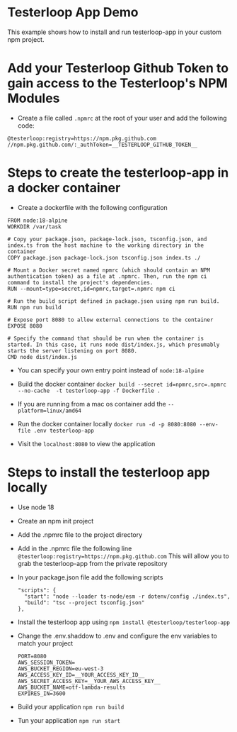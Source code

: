 # Testerloop App Demo

This example shows how to install and run testerloop-app in your custom npm project.

# Add your Testerloop Github Token to gain access to the Testerloop's NPM Modules

- Create a file called `.npmrc` at the root of your user and add the
  following code:

```
@testerloop:registry=https://npm.pkg.github.com
//npm.pkg.github.com/:_authToken=__TESTERLOOP_GITHUB_TOKEN__
```

# Steps to create the testerloop-app in a docker container

- Create a dockerfile with the following configuration

```
FROM node:18-alpine
WORKDIR /var/task

# Copy your package.json, package-lock.json, tsconfig.json, and index.ts from the host machine to the working directory in the container
COPY package.json package-lock.json tsconfig.json index.ts ./

# Mount a Docker secret named npmrc (which should contain an NPM authentication token) as a file at .npmrc. Then, run the npm ci command to install the project's dependencies.
RUN --mount=type=secret,id=npmrc,target=.npmrc npm ci

# Run the build script defined in package.json using npm run build.
RUN npm run build

# Expose port 8080 to allow external connections to the container
EXPOSE 8080

# Specify the command that should be run when the container is started. In this case, it runs node dist/index.js, which presumably starts the server listening on port 8080.
CMD node dist/index.js

```

- You can specify your own entry point instead of `node:18-alpine`

* Build the docker container
  `docker build --secret id=npmrc,src=.npmrc --no-cache  -t testerloop-app -f Dockerfile .`

- If you are running from a mac os container add the `--platform=linux/amd64`

* Run the docker container locally
  `docker run -d -p 8080:8080 --env-file .env testerloop-app`

* Visit the `localhost:8080` to view the application

# Steps to install the testerloop app locally

- Use node 18
- Create an npm init project
- Add the .npmrc file to the project directory
- Add in the .npmrc file the following line
  `@testerloop:registry=https://npm.pkg.github.com`
  This will allow you to grab the testerloop-app from the private repository
- In your package.json file add the following scripts

  ```
  "scripts": {
    "start": "node --loader ts-node/esm -r dotenv/config ./index.ts",
    "build": "tsc --project tsconfig.json"
  },
  ```

- Install the testerloop app using
  `npm install @testerloop/testerloop-app`

- Change the .env.shaddow to .env and configure the env variables to match your project

  ```
  PORT=8080
  AWS_SESSION_TOKEN=
  AWS_BUCKET_REGION=eu-west-3
  AWS_ACCESS_KEY_ID=__YOUR_ACCESS_KEY_ID__
  AWS_SECRET_ACCESS_KEY=__YOUR_AWS_ACCESS_KEY__
  AWS_BUCKET_NAME=otf-lambda-results
  EXPIRES_IN=3600
  ```

- Build your application
  `npm run build`

- Tun your application
  `npm run start`
